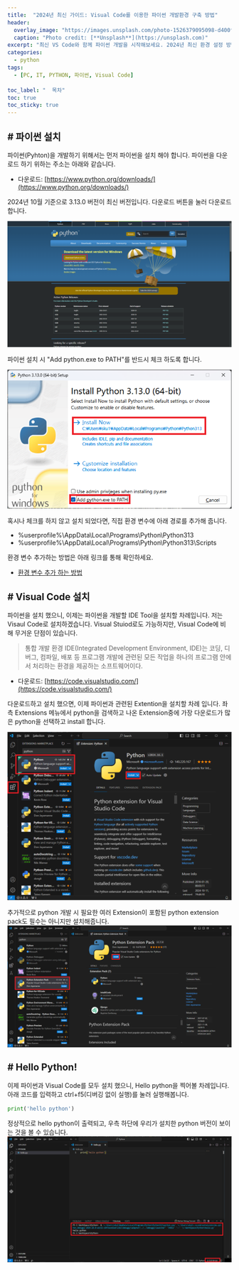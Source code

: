 ```yaml
---
title:  "2024년 최신 가이드: Visual Code를 이용한 파이썬 개발환경 구축 방법"
header:
  overlay_image: "https://images.unsplash.com/photo-1526379095098-d400fd0bf935?q=80&w=3864&auto=format&fit=crop&ixlib=rb-4.0.3&ixid=M3wxMjA3fDB8MHxwaG90by1wYWdlfHx8fGVufDB8fHx8fA%3D%3D"
  caption: "Photo credit: [**Unsplash**](https://unsplash.com)"
excerpt: "최신 VS Code와 함께 파이썬 개발을 시작해보세요. 2024년 최신 환경 설정 방법과 유용한 팁을 한눈에 확인할 수 있습니다."
categories:
  - python
tags:
  - [PC, IT, PYTHON, 파이썬, Visual Code]

toc_label: "  목차"
toc: true
toc_sticky: true
---
```


## # 파이썬 설치
파이썬(Pyhton)을 개발하기 위해서는 먼저 파이썬을 설치 해야 합니다. 파이썬을 다운로드 하기 위하는 주소는 아래와 같습니다.

- 다운로드: [https://www.python.org/downloads/](https://www.python.org/downloads/)

2024년 10월 기준으로 3.13.0 버전이 최신 버전입니다. 다운로드 버튼을 눌러 다운로드 합니다.

![파이썬 다운로드](../../images/2024-10-14-10-31-39.png)


파이썬 설치 시 "Add python.exe to PATH"를 반드시 체크 하도록 합니다.


![파이썬 시스템 변수 추가](../../images/2024-10-14-10-32-59.png)

혹시나 체크를 하지 않고 설치 되었다면, 직접 환경 변수에 아래 경로를 추가해 줍니다.

 - %userprofile%\AppData\Local\Programs\Python\Python313
 - %userprofile%\AppData\Local\Programs\Python\Python313\Scripts

 환경 변수 추가하는 방법은 아래 링크를 통해 확인하세요.
 - [환경 변수 추가 하는 방법](https://x2info.github.io/pc/%ED%99%98%EA%B2%BD%EB%B3%80%EC%88%98_%ED%8E%B8%EC%A7%91%ED%95%98%EA%B8%B0/)

## # Visual Code 설치
파이썬을 설치 했으니, 이제는 파이썬을 개발할 IDE Tool을 설치할 차례입니다. 저는 Visaul Code로 설치하겠습니다. Visual Stuiod로도 가능하지만, Visual Code에 비해 무거운 단점이 있습니다.
> 통합 개발 환경 IDE(Integrated Development Environment, IDE)는 코딩, 디버그, 컴파일, 배포 등 프로그램 개발에 관련된 모든 작업을 하나의 프로그램 안에서 처리하는 환경을 제공하는 소프트웨어이다.


- 다운로드: [https://code.visualstudio.com/](https://code.visualstudio.com/)

다운로드하고 설치 했으면, 이제 파이썬과 관련된 Extention을 설치할 차례 입니다. 좌측 Extensions 메뉴에서 python을 검색하고 나온 Extension중에 가장 다운로드가 많은 python을 선택하고 install 합니다.

![Visual Code 다운로드](../../images/2024-10-15-09-42-07.png)

추가적으로 python 개발 시 필요한 여러 Extension이 포함된 python extension pack도 필수는 아니지만 설치해줍니다.
![Python Extension 설치](../../images/2024-10-15-09-43-28.png)

## # Hello Python!
이제 파이썬과 Visual Code를 모두 설치 했으니, Hello python을 찍어볼 차례입니다. 아래 코드를 입력하고 ctrl+f5(디버깅 없이 실행)를 눌러 실행해봅니다.

```python
print('hello python')
```

정상적으로 hello python이 출력되고, 우측 하단에 우리가 설치한 python 버전이 보이는 것을 볼 수 있습니다.
![파이썬 Hello world](../../images/2024-10-15-09-44-56.png)